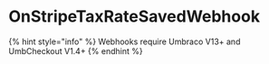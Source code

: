 # OnStripeTaxRateSavedWebhook

{% hint style="info" %}
Webhooks require Umbraco V13+ and UmbCheckout V1.4+
{% endhint %}
